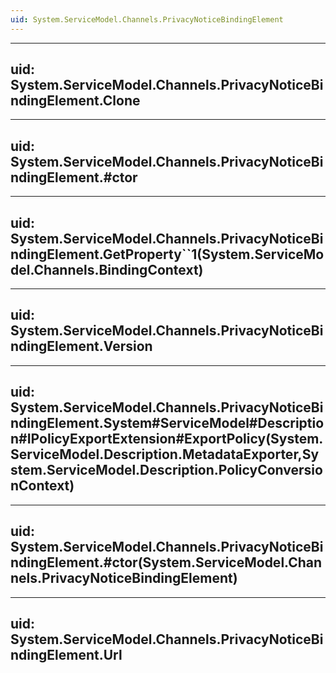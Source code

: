 ```yaml
---
uid: System.ServiceModel.Channels.PrivacyNoticeBindingElement
---
```


---
uid: System.ServiceModel.Channels.PrivacyNoticeBindingElement.Clone
---

---
uid: System.ServiceModel.Channels.PrivacyNoticeBindingElement.#ctor
---

---
uid: System.ServiceModel.Channels.PrivacyNoticeBindingElement.GetProperty``1(System.ServiceModel.Channels.BindingContext)
---

---
uid: System.ServiceModel.Channels.PrivacyNoticeBindingElement.Version
---

---
uid: System.ServiceModel.Channels.PrivacyNoticeBindingElement.System#ServiceModel#Description#IPolicyExportExtension#ExportPolicy(System.ServiceModel.Description.MetadataExporter,System.ServiceModel.Description.PolicyConversionContext)
---

---
uid: System.ServiceModel.Channels.PrivacyNoticeBindingElement.#ctor(System.ServiceModel.Channels.PrivacyNoticeBindingElement)
---

---
uid: System.ServiceModel.Channels.PrivacyNoticeBindingElement.Url
---
